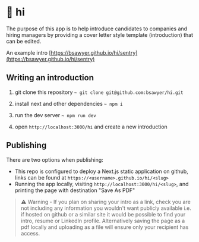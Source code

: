 # 👋 hi

The purpose of this app is to help introduce candidates to companies and hiring managers by providing a cover letter style template (introduction) that can be edited.

An example intro [https://bsawyer.github.io/hi/sentry](https://bsawyer.github.io/hi/sentry)

## Writing an introduction

1. git clone this repository `~ git clone git@github.com:bsawyer/hi.git`

2. install next and other dependencies `~ npm i`

3. run the dev server `~ npm run dev`

4. open `http://localhost:3000/hi` and create a new introduction

## Publishing

There are two options when publishing:

- This repo is configured to deploy a Next.js static application on github, links can be found at `https://<username>.github.io/hi/<slug>`
- Running the app locally, visiting `http://localhost:3000/hi/<slug>`, and printing the page with destination "Save As PDF"

> ⚠️ Warning - If you plan on sharing your intro as a link, check you are not including any information you wouldn't want publicly available i.e. if hosted on github or a similar site it would be possible to find your intro, resume or LinkedIn profile. Alternatively saving the page as a pdf locally and uploading as a file will ensure only your recipient has access.
